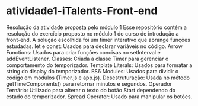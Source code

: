 # atividade1-iTalents-Front-end
Resolução da atividade proposta pelo módulo 1
Esse repositório contém a resolução do exercício proposto no módulo 1 do curso de introdução a front-end. A solução escolhida foi um timer interativo que abrange funções estudadas.
let e const: Usados para declarar variáveis no código.
Arrow Functions: Usados para criar funções concisas no setInterval e addEventListener.
Classes: Criada a classe Timer para gerenciar o comportamento do temporizador.
Template Literals: Usados para formatar a string do display do temporizador.
ES6 Modules: Usados para dividir o código em módulos (Timer.js e app.js).
Desestruturação: Usada no método getTimeComponents() para retornar minutos e segundos.
Operador Ternário: Utilizado para alterar o texto do botão Start dependendo do estado do temporizador.
Spread Operator: Usado para manipular os botões.